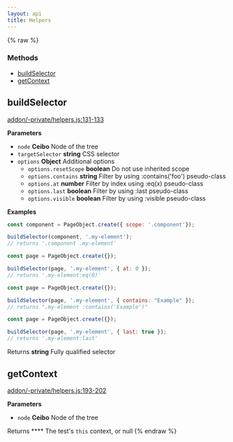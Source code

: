 ```yaml
---
layout: api
title: Helpers
---
```


{% raw %}
### Methods

- [buildSelector](#buildselector)
- [getContext](#getcontext)

## buildSelector

[addon/-private/helpers.js:131-133](https://github.com/san650/ember-cli-page-object/blob/c521335ffba9955a6acaf1006ed503cbb61ba72d/addon/-private/helpers.js#L131-L133 "Source code on GitHub")

**Parameters**

-   `node` **Ceibo** Node of the tree
-   `targetSelector` **string** CSS selector
-   `options` **Object** Additional options
    -   `options.resetScope` **boolean** Do not use inherited scope
    -   `options.contains` **string** Filter by using :contains('foo') pseudo-class
    -   `options.at` **number** Filter by index using :eq(x) pseudo-class
    -   `options.last` **boolean** Filter by using :last pseudo-class
    -   `options.visible` **boolean** Filter by using :visible pseudo-class

**Examples**

```javascript
const component = PageObject.create({ scope: '.component'});

buildSelector(component, '.my-element');
// returns '.component .my-element'
```

```javascript
const page = PageObject.create({});

buildSelector(page, '.my-element', { at: 0 });
// returns '.my-element:eq(0)'
```

```javascript
const page = PageObject.create({});

buildSelector(page, '.my-element', { contains: "Example" });
// returns ".my-element :contains('Example')"
```

```javascript
const page = PageObject.create({});

buildSelector(page, '.my-element', { last: true });
// returns '.my-element:last'
```

Returns **string** Fully qualified selector

## getContext

[addon/-private/helpers.js:193-202](https://github.com/san650/ember-cli-page-object/blob/c521335ffba9955a6acaf1006ed503cbb61ba72d/addon/-private/helpers.js#L193-L202 "Source code on GitHub")

**Parameters**

-   `node` **Ceibo** Node of the tree

Returns **** The test's `this` context, or null
{% endraw %}